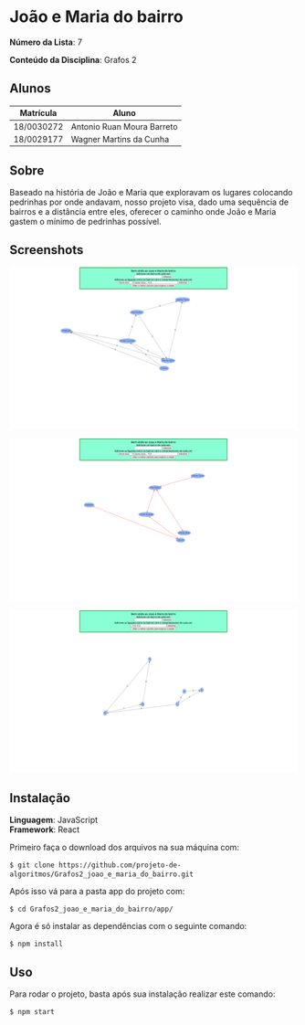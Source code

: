 # João e Maria do bairro

**Número da Lista**: 7<br>

**Conteúdo da Disciplina**: Grafos 2<br>

## Alunos
|Matrícula | Aluno |
| -- | -- |
| 18/0030272  | Antonio Ruan Moura Barreto |
| 18/0029177  | Wagner Martins da Cunha |

## Sobre 
Baseado na história de João e Maria que exploravam os lugares colocando pedrinhas por onde andavam, nosso projeto visa, dado uma sequência de bairros e a distância entre eles, oferecer o caminho onde João e Maria gastem o mínimo de pedrinhas possível.

## Screenshots

![plot](./assets/g1.png)

![plot](./assets/g2.png)

![plot](./assets/g3.png)

## Instalação 
**Linguagem**: JavaScript<br>
**Framework**: React<br>

Primeiro faça o download dos arquivos na sua máquina com:

```
$ git clone https://github.com/projeto-de-algoritmos/Grafos2_joao_e_maria_do_bairro.git
```

Após isso vá para a pasta app do projeto com:

```
$ cd Grafos2_joao_e_maria_do_bairro/app/

```

Agora é só instalar as dependências com o seguinte comando:

```
$ npm install
```

## Uso 
Para rodar o projeto, basta após sua instalação realizar este comando:

```
$ npm start
```




